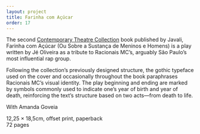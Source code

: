 ```yaml
---
layout: project
title: Farinha com Açúcar
order: 17
---
```


The second <a href="https://vitorcarvalho.net/#contemporary-theatre-collection" target="_blank">Contemporary Theatre Collection</a> book published by Javali, Farinha com Açúcar (Ou Sobre a Sustança de Meninos e Homens) is a play written by Jé Oliveira as a tribute to Racionais MC’s, arguably São Paulo’s most influential rap group.

Following the collection’s previously designed structure, the gothic typeface used on the cover and occasionally throughout the book paraphrases Racionais MC’s visual identity. The play beginning and ending are marked by symbols commonly used to indicate one’s year of birth and year of death, reinforcing the text’s structure based on two acts&mdash;from death to life.

<p class="specifications">With Amanda Goveia</p>

<p class="specifications">12,25 × 18,5cm, offset print, paperback<br>
72 pages</p>